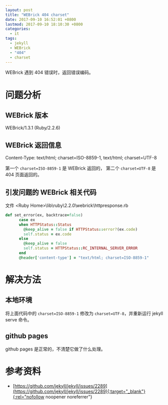 ```yaml
---
layout: post
title: "WEBrick 404 charset"
date: 2017-09-10 16:52:01 +0800
lastmod: 2017-09-10 18:10:30 +0800
categories:
  - it
tags:
  - jekyll
  - WEBrick
  - "404"
  - charset
---
```


WEBrick 遇到 404 错误时，返回错误编码。 

# 问题分析
## WEBrick 版本  
WEBrick/1.3.1 (Ruby/2.2.6) 
 
## WEBrick 返回信息  
Content-Type: text/html; charset=ISO-8859-1, text/html; charset=UTF-8

第一个 `charset=ISO-8859-1` 是 WEBrick 返回的，  第二个 `charset=UTF-8` 是 404 页面返回的。  

## 引发问题的 WEBrick 相关代码  
文件 \<Ruby Home\>\lib\ruby\2.2.0\webrick\httpresponse.rb  
```ruby
def set_error(ex, backtrace=false)
      case ex
      when HTTPStatus::Status
        @keep_alive = false if HTTPStatus::error?(ex.code)
        self.status = ex.code
      else
        @keep_alive = false
        self.status = HTTPStatus::RC_INTERNAL_SERVER_ERROR
      end
      @header['content-type'] = "text/html; charset=ISO-8859-1"
```
<!-- more -->

# 解决方法
## 本地环境  
将上面代码中的 `charset=ISO-8859-1` 修改为 `charset=UTF-8`，并重新运行 jekyll serve 命令。
 
## github pages  
github pages 是正常的，不清楚它做了什么处理。

# 参考资料
- [https://github.com/jekyll/jekyll/issues/2289](https://github.com/jekyll/jekyll/issues/2289){:target="_blank"}{:rel="nofollow noopener noreferrer"}
